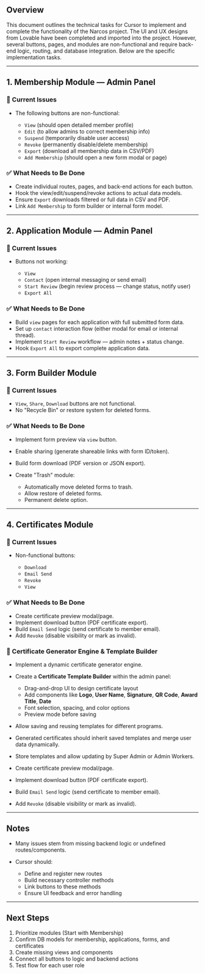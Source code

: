 
## Overview

This document outlines the technical tasks for Cursor to implement and complete the functionality of the Narcos project. The UI and UX designs from Lovable have been completed and imported into the project. However, several buttons, pages, and modules are non-functional and require back-end logic, routing, and database integration. Below are the specific implementation tasks.

---

## 1. Membership Module — Admin Panel

### 🚫 Current Issues

* The following buttons are non-functional:

  * `View` (should open detailed member profile)
  * `Edit` (to allow admins to correct membership info)
  * `Suspend` (temporarily disable user access)
  * `Revoke` (permanently disable/delete membership)
  * `Export` (download all membership data in CSV/PDF)
  * `Add Membership` (should open a new form modal or page)

### ✅ What Needs to Be Done

* Create individual routes, pages, and back-end actions for each button.
* Hook the view/edit/suspend/revoke actions to actual data models.
* Ensure `Export` downloads filtered or full data in CSV and PDF.
* Link `Add Membership` to form builder or internal form model.

---

## 2. Application Module — Admin Panel

### 🚫 Current Issues

* Buttons not working:

  * `View`
  * `Contact` (open internal messaging or send email)
  * `Start Review` (begin review process — change status, notify user)
  * `Export All`

### ✅ What Needs to Be Done

* Build `view` pages for each application with full submitted form data.
* Set up `contact` interaction flow (either modal for email or internal thread).
* Implement `Start Review` workflow — admin notes + status change.
* Hook `Export All` to export complete application data.

---

## 3. Form Builder Module

### 🚫 Current Issues

* `View`, `Share`, `Download` buttons are not functional.
* No "Recycle Bin" or restore system for deleted forms.

### ✅ What Needs to Be Done

* Implement form preview via `view` button.
* Enable sharing (generate shareable links with form ID/token).
* Build form download (PDF version or JSON export).
* Create "Trash" module:

  * Automatically move deleted forms to trash.
  * Allow restore of deleted forms.
  * Permanent delete option.

---

## 4. Certificates Module

### 🚫 Current Issues

* Non-functional buttons:

  * `Download`
  * `Email Send`
  * `Revoke`
  * `View`

### ✅ What Needs to Be Done

* Create certificate preview modal/page.
* Implement download button (PDF certificate export).
* Build `Email Send` logic (send certificate to member email).
* Add `Revoke` (disable visibility or mark as invalid).

### 🧩 Certificate Generator Engine & Template Builder

* Implement a dynamic certificate generator engine.
* Create a **Certificate Template Builder** within the admin panel:

  * Drag-and-drop UI to design certificate layout
  * Add components like **Logo**, **User Name**, **Signature**, **QR Code**, **Award Title**, **Date**
  * Font selection, spacing, and color options
  * Preview mode before saving
* Allow saving and reusing templates for different programs.
* Generated certificates should inherit saved templates and merge user data dynamically.
* Store templates and allow updating by Super Admin or Admin Workers.
* Create certificate preview modal/page.
* Implement download button (PDF certificate export).
* Build `Email Send` logic (send certificate to member email).
* Add `Revoke` (disable visibility or mark as invalid).

---

## Notes

* Many issues stem from missing backend logic or undefined routes/components.
* Cursor should:

  * Define and register new routes
  * Build necessary controller methods
  * Link buttons to these methods
  * Ensure UI feedback and error handling

---

## Next Steps

1. Prioritize modules (Start with Membership)
2. Confirm DB models for membership, applications, forms, and certificates
3. Create missing views and components
4. Connect all buttons to logic and backend actions
5. Test flow for each user role
